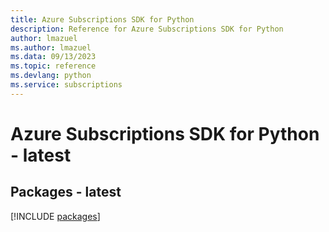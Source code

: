 ```yaml
---
title: Azure Subscriptions SDK for Python
description: Reference for Azure Subscriptions SDK for Python
author: lmazuel
ms.author: lmazuel
ms.data: 09/13/2023
ms.topic: reference
ms.devlang: python
ms.service: subscriptions
---
```

# Azure Subscriptions SDK for Python - latest
## Packages - latest
[!INCLUDE [packages](subscriptions-index.md)]